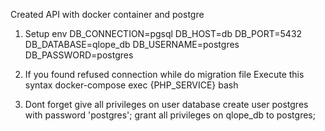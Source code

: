 Created API with docker container and postgre
1. Setup env
DB_CONNECTION=pgsql
DB_HOST=db
DB_PORT=5432
DB_DATABASE=qlope_db
DB_USERNAME=postgres
DB_PASSWORD=postgres

2. If you found refused connection while do migration file
Execute this syntax docker-compose exec {PHP_SERVICE} bash

3. Dont forget give all privileges on user database
create user postgres with password 'postgres';
grant all privileges on qlope_db to postgres;